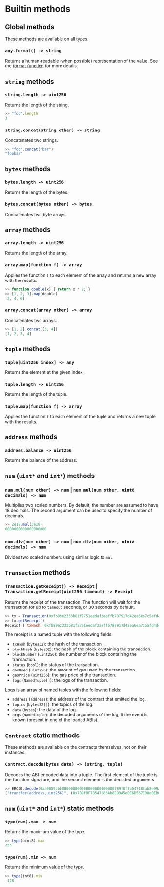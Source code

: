 # Builtin methods

## Global methods

These methods are available on all types.

### `any.format() -> string`

Returns a human-readable (when possible) representation of the value.
See the [format function](./builtin_functions.md#formatany-value-uint8-decimals-uint8-precision---string) for more details.


## `string` methods

### `string.length -> uint256`

Returns the length of the string.

```javascript
>> "foo".length
3
```

### `string.concat(string other) -> string`

Concatenates two strings.

```javascript
>> "foo".concat("bar")
"foobar"
```

## `bytes` methods

### `bytes.length -> uint256`

Returns the length of the bytes.

### `bytes.concat(bytes other) -> bytes`

Concatenates two byte arrays.


## `array` methods

### `array.length -> uint256`

Returns the length of the array.

### `array.map(function f) -> array`

Applies the function `f` to each element of the array and returns a new array with the results.

```javascript
>> function double(x) { return x * 2; }
>> [1, 2, 3].map(double)
[2, 4, 6]
```

### `array.concat(array other) -> array`

Concatenates two arrays.

```javascript
>> [1, 2].concat([3, 4])
[1, 2, 3, 4]
```

## `tuple` methods

### `tuple[uint256 index] -> any`

Returns the element at the given index.

### `tuple.length -> uint256`

Returns the length of the tuple.

### `tuple.map(function f) -> array`

Applies the function `f` to each element of the tuple and returns a new tuple with the results.

## `address` methods

### `address.balance -> uint256`

Returns the balance of the address.

## `num` (`uint*` and `int*`) methods

### `num.mul(num other) -> num` | `num.mul(num other, uint8 decimals) -> num`

Multiplies two scaled numbers. By default, the number are assumed to have 18 decimals.
The second argument can be used to specify the number of decimals.

```javascript
>> 2e18.mul(3e18)
6000000000000000000
```

### `num.div(num other) -> num` | `num.div(num other, uint8 decimals) -> num`

Divides two scaled numbers using similar logic to `mul`.

## `Transaction` methods

### `Transaction.getReceipt() -> Receipt` | `Transaction.getReceipt(uint256 timeout) -> Receipt`

Returns the receipt of the transaction.
The function will wait for the transaction for up to `timeout` seconds, or 30 seconds by default.

```javascript
>> tx = Transaction(0xfb89e2333b81f2751eedaf2aeffb787917d42ea6ea7c5afd4d45371f3f1b8079)
>> tx.getReceipt()
Receipt { txHash: 0xfb89e2333b81f2751eedaf2aeffb787917d42ea6ea7c5afd4d45371f3f1b8079, blockHash: 0xd82cbdd9aba2827815d8db2e0665b1f54e6decc4f59042e53344f6562301e55b, blockNumber: 18735365, status: true, gasUsed: 54017, gasPrice: 71885095452, logs: [Log { address: 0xe07F9D810a48ab5c3c914BA3cA53AF14E4491e8A, topics: [0xddf252ad1be2c89b69c2b068fc378daa952ba7f163c4a11628f55a4df523b3ef, 0x00000000000000000000000035641673a0ce64f644ad2f395be19668a06a5616, 0x0000000000000000000000009748a9de5a2d81e96c2070f7f0d1d128bbb4d3c4], data: 0x00000000000000000000000000000000000000000000007b1638669932a6793d, args: Transfer { from: 0x35641673A0Ce64F644Ad2f395be19668A06A5616, to: 0x9748a9dE5A2D81e96C2070f7F0D1d128BbB4d3c4, value: 2270550663541970860349 } }] }
```

The receipt is a named tuple with the following fields:

- `txHash` (`bytes32`): the hash of the transaction.
- `blockHash` (`bytes32`): the hash of the block containing the transaction.
- `blockNumber` (`uint256`): the number of the block containing the transaction.
- `status` (`bool`): the status of the transaction.
- `gasUsed` (`uint256`): the amount of gas used by the transaction.
- `gasPrice` (`uint256`): the gas price of the transaction.
- `logs` (`NamedTuple[]`): the logs of the transaction.

Logs is an array of named tuples with the following fields:

- `address` (`address`): the address of the contract that emitted the log.
- `topics` (`bytes32[]`): the topics of the log.
- `data` (`bytes`): the data of the log.
- `args` (`NamedTuple`): the decoded arguments of the log, if the event is known (present in one of the loaded ABIs).


## `Contract` static methods

These methods are available on the contracts themselves, not on their instances.

### `Contract.decode(bytes data) -> (string, tuple)`

Decodes the ABI-encoded data into a tuple.
The first element of the tuple is the function signature, and the second element is the decoded arguments.

```javascript
>> ERC20.decode(0xa9059cbb000000000000000000000000789f8f7b547183ab8e99a5e0e6d567e90e0eb03b0000000000000000000000000000000000000000000000056bc75e2d63100000)
("transfer(address,uint256)", (0x789f8F7B547183Ab8E99A5e0E6D567E90e0EB03B, 100000000000000000000))
```

## `num` (`uint*` and `int*`) static methods

### `type(num).max -> num`

Returns the maximum value of the type.

```javascript
>> type(uint8).max
255
```

### `type(num).min -> num`

Returns the minimum value of the type.

```javascript
>> type(int8).min
-128
```
